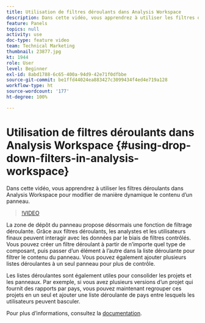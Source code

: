 ```yaml
---
title: Utilisation de filtres déroulants dans Analysis Workspace
description: Dans cette vidéo, vous apprendrez à utiliser les filtres déroulants dans Analysis Workspace pour modifier de manière dynamique le contenu d’un panneau.
feature: Panels
topics: null
activity: use
doc-type: feature video
team: Technical Marketing
thumbnail: 23877.jpg
kt: 1944
role: User
level: Beginner
exl-id: 8abd1788-6c65-400a-94d9-42e71f0dfbbe
source-git-commit: be1ffd44024ea883427c3099434f4ed4e719a128
workflow-type: ht
source-wordcount: '177'
ht-degree: 100%

---
```


# Utilisation de filtres déroulants dans Analysis Workspace {#using-drop-down-filters-in-analysis-workspace}

Dans cette vidéo, vous apprendrez à utiliser les filtres déroulants dans Analysis Workspace pour modifier de manière dynamique le contenu d’un panneau.

>[!VIDEO](https://video.tv.adobe.com/v/23877/?quality=12)

La zone de dépôt du panneau propose désormais une fonction de filtrage déroulante. Grâce aux filtres déroulants, les analystes et les utilisateurs finaux peuvent interagir avec les données par le biais de filtres contrôlés. Vous pouvez créer un filtre déroulant à partir de n’importe quel type de composant, puis passer d’un élément à l’autre dans la liste déroulante pour filtrer le contenu du panneau. Vous pouvez également ajouter plusieurs listes déroulantes à un seul panneau pour plus de contrôle.

Les listes déroulantes sont également utiles pour consolider les projets et les panneaux. Par exemple, si vous avez plusieurs versions dʼun projet qui fournit des rapports par pays, vous pouvez maintenant regrouper ces projets en un seul et ajouter une liste déroulante de pays entre lesquels les utilisateurs peuvent basculer.

Pour plus d’informations, consultez la [documentation](https://experienceleague.adobe.com/docs/analytics/analyze/analysis-workspace/panels/panels.html?lang=fr).
